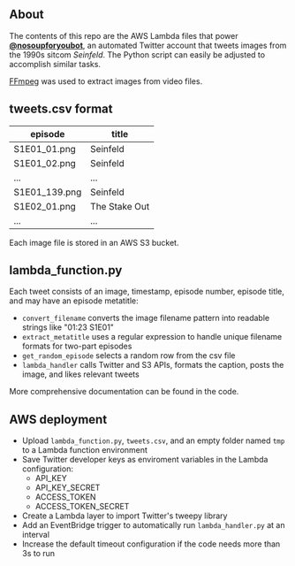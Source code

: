 ## About
The contents of this repo are the AWS Lambda files that power [**@nosoupforyoubot**](https://twitter.com/nosoupforyoubot), an automated Twitter account that tweets images from the 1990s sitcom *Seinfeld*. The Python script can easily be adjusted to accomplish similar tasks.

[FFmpeg](https://ffmpeg.org/) was used to extract images from video files.

## tweets.csv format

| episode       | title         |
|---------------|---------------|
| S1E01_01.png  | Seinfeld      |
| S1E01_02.png  | Seinfeld      |
| ...           | ...           |
| S1E01_139.png | Seinfeld      |
| S1E02_01.png  | The Stake Out |
| ...           | ...           |

Each image file is stored in an AWS S3 bucket.

## lambda_function.py

Each tweet consists of an image, timestamp, episode number, episode title, and may have an episode metatitle:

- `convert_filename` converts the image filename pattern into readable strings like "01:23 S1E01"
- `extract_metatitle` uses a regular expression to handle unique filename formats for two-part episodes
- `get_random_episode` selects a random row from the csv file
- `lambda_handler` calls Twitter and S3 APIs, formats the caption, posts the image, and likes relevant tweets

More comprehensive documentation can be found in the code.

## AWS deployment

- Upload `lambda_function.py`, `tweets.csv`, and an empty folder named `tmp` to a Lambda function environment
- Save Twitter developer keys as enviroment variables in the Lambda configuration:
  - API_KEY
  - API_KEY_SECRET
  - ACCESS_TOKEN
  - ACCESS_TOKEN_SECRET
- Create a Lambda layer to import Twitter's tweepy library
- Add an EventBridge trigger to automatically run `lambda_handler.py` at an interval
- Increase the default timeout configuration if the code needs more than 3s to run
